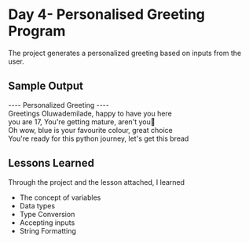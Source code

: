 # Day 4- Personalised Greeting Program
The project generates a personalized greeting based on inputs from the user. 

## Sample Output
---- Personalized Greeting ----  
Greetings Oluwademilade, happy to have you here  
you are 17, You're getting mature, aren't you🙌  
Oh wow, blue is your favourite colour, great choice  
You're ready for this python journey, let's get this bread  

## Lessons Learned
Through the project and the lesson attached, I learned 
- The concept of variables
- Data types
- Type Conversion
- Accepting inputs
- String Formatting
